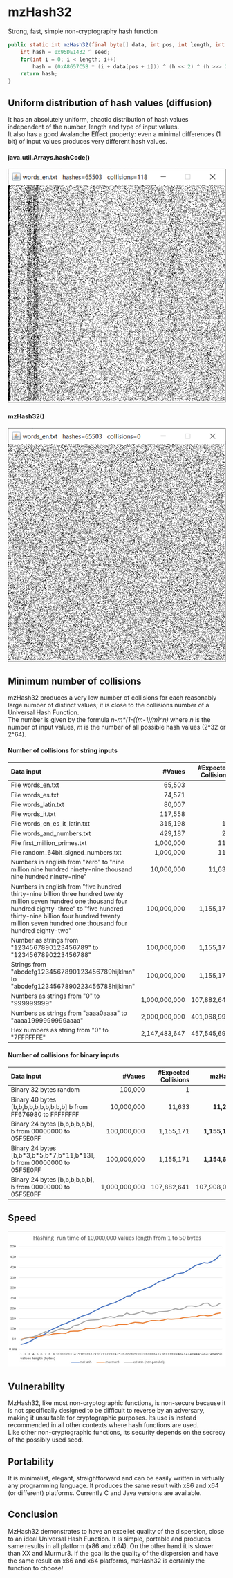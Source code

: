# mzHash32
Strong, fast, simple non-cryptography hash function

```java
public static int mzHash32(final byte[] data, int pos, int length, int seed) {
	int hash = 0x95DE1432 ^ seed;
	for(int i = 0; i < length; i++)
		hash = (0xA8657C5B * (i + data[pos + i])) ^ (h << 2) ^ (h >>> 2);
	return hash;
}
```
## Uniform distribution of hash values (diffusion)
It has an absolutely uniform, chaotic distribution of hash values independent of the number, length and type of input values.  
It also has a good Avalanche Effect property: even a minimal differences (1 bit) of input values produces very different hash values.  

#### java.util.Arrays.hashCode()
![Alt Text](https://raw.githubusercontent.com/matteo65/mzHash32/main/Resource/java_hash.png)
  
#### mzHash32()
![Alt Text](https://raw.githubusercontent.com/matteo65/mzHash32/main/Resource/mzh32_distributions.png)

## Minimum number of collisions
mzHash32 produces a very low number of collisions for each reasonably large number of distinct values; it is close to the collisions number of a Universal Hash Function.  
The number is given by the formula _n-m*(1-((m-1)/m)^n)_ where _n_ is the number of input values, _m_ is the number of all possible hash values (2^32 or 2^64).  

#### Number of collisions for string inputs

Data input                                         |   #Vaues    |#Expected Collisions|    mzHash     |   Murmur3     |     XX
:---                                               |         ---:|                ---:|           ---:|           ---:|    ---:
File words_en.txt                                  |      65,503 |         0          |          **0**|          **0**|      **0**
File words_es.txt                                  |      74,571 |         1          |          **0**|              2|      **0**
File words_latin.txt                               |      80,007 |         1          |          **1**|          **1**|      **1**
File words_it.txt                                  |     117,558 |         2          |          **0**|          **0**|      **2**
File words_en_es_it_latin.txt                      |     315,198 |        12          |          **9**|          **9**|      **9**
File words_and_numbers.txt                         |     429,187 |        21          |         **17**|         **20**|     **19**
File first_million_primes.txt                      |   1,000,000 |       116          |        **109**|            118|     **85**
File random_64bit_signed_numbers.txt               |   1,000,000 |       116          |        **105**|        **110**|      143
Numbers in english from "zero" to "nine million nine hundred ninety-nine thousand nine hundred ninety-nine"|10,000,000| 11,633 | 11,735 | 11,672 | **11,474**
Numbers in english from "five hundred thirty-nine billion three hundred twenty million seven hundred one thousand four hundred eighty-three" to "five hundred thirty-nine billion four hundred twenty million seven hundred one thousand four hundred eighty-two" | 100,000,000 | 1,155,171 | **1,152,258** | **1,155,029** | **1,154,135**
Number as strings from "1234567890123456789" to "1234567890223456788" | 100,000,000 | 1,155,171 | **1,154,640** | 1,155,789|   **808,693**
Strings from <BR>"abcdefg1234567890123456789hijklmn" to <BR>"abcdefg1234567890223456788hijklmn" | 100,000,000 | 1,155,171| **1,125,889** | **1,152,600**| **1,037,151** 
Numbers as strings from "0" to "999999999"         |1,000,000,000| 107,882,641        |**107,105,249**|**107,822,463**|110,287,893
Numbers as strings from "aaaa0aaaa" to "aaaa1999999999aaaa"|2,000,000,000| 401,068,994 |**400,972,197**|**401,043,716**|**391,119,332**
Hex numbers as string from "0" to "7FFFFFFE"| 2,147,483,647| 457,545,699| **457,447,653**|**457,465,265**|460,825,702

#### Number of collisions for binary inputs
Data input                                         |   #Vaues    |#Expected Collisions|    mzHash     |   Murmur3     |     XX
:---                                               |         ---:|                ---:|           ---:|           ---:|    ---:
Binary 32 bytes random                             |    100,000  |                 1  |     **1**     |   **0**       |    2 
Binary 40 bytes [b,b,b,b,b,b,b,b,b,b] b from FF676980 to FFFFFFFF| 10,000,000|11,633|**11,295**| 11,695| 11,846
Binary 24 bytes [b,b,b,b,b,b], b from 00000000 to 05F5E0FF|100,000,000| 1,155,171| **1,155,140** | **1,154,653**| 1,411,483
Binary 24 bytes [b,b\*3,b\*5,b\*7,b\*11,b\*13], b from 00000000 to 05F5E0FF|100,000,000| 1,155,171| **1,154,633** | **1,154,542**| 1,160,003
Binary 24 bytes [b,b,b,b,b,b], b from 00000000 to 05F5E0FF|1,000,000,000| 107,882,641| 107,908,082 | **107,880,319**| 113,834,210

## Speed
![Alt Text](https://raw.githubusercontent.com/matteo65/mzHash32/main/Resource/mzhash32speed.jpg)

## Vulnerability
MzHash32, like most non-cryptographic functions, is non-secure because it is not specifically designed to be difficult to reverse by an adversary, making it unsuitable for cryptographic purposes. Its use is instead recommended in all other contexts where hash functions are used.  
Like other non-cryptographic functions, its security depends on the secrecy of the possibly used seed.  

## Portability
It is minimalist, elegant, straightforward and can be easily written in virtually any programming language. 
It produces the same result with x86 and x64 (or different) platforms.
Currently C and Java versions are available.

## Conclusion
MzHash32 demonstrates to have an excellet quality of the dispersion, close to an ideal Universal Hash Function. It is simple, portable and produces same results in all platform (x86 and x64). On the other hand it is slower than XX and Murmur3. If the goal is the quality of the dispersion and have the same result on x86 and x64 platforms, mzHash32 is certainly the function to choose!
